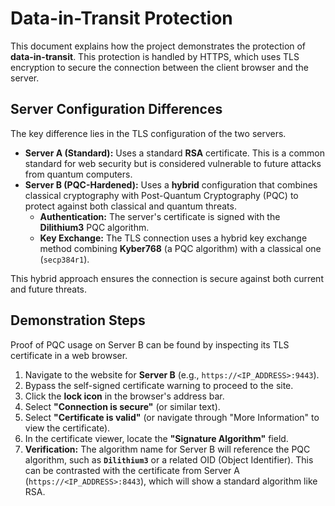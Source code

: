# Data-in-Transit Protection

This document explains how the project demonstrates the protection of **data-in-transit**. This protection is handled by HTTPS, which uses TLS encryption to secure the connection between the client browser and the server.

## Server Configuration Differences

The key difference lies in the TLS configuration of the two servers.

*   **Server A (Standard):** Uses a standard **RSA** certificate. This is a common standard for web security but is considered vulnerable to future attacks from quantum computers.
*   **Server B (PQC-Hardened):** Uses a **hybrid** configuration that combines classical cryptography with Post-Quantum Cryptography (PQC) to protect against both classical and quantum threats.
    *   **Authentication:** The server's certificate is signed with the **Dilithium3** PQC algorithm.
    *   **Key Exchange:** The TLS connection uses a hybrid key exchange method combining **Kyber768** (a PQC algorithm) with a classical one (`secp384r1`).

This hybrid approach ensures the connection is secure against both current and future threats.

## Demonstration Steps

Proof of PQC usage on Server B can be found by inspecting its TLS certificate in a web browser.

1.  Navigate to the website for **Server B** (e.g., `https://<IP_ADDRESS>:9443`).
2.  Bypass the self-signed certificate warning to proceed to the site.
3.  Click the **lock icon** in the browser's address bar.
4.  Select **"Connection is secure"** (or similar text).
5.  Select **"Certificate is valid"** (or navigate through "More Information" to view the certificate).
6.  In the certificate viewer, locate the **"Signature Algorithm"** field.
7.  **Verification:** The algorithm name for Server B will reference the PQC algorithm, such as **`Dilithium3`** or a related OID (Object Identifier). This can be contrasted with the certificate from Server A (`https://<IP_ADDRESS>:8443`), which will show a standard algorithm like RSA.
